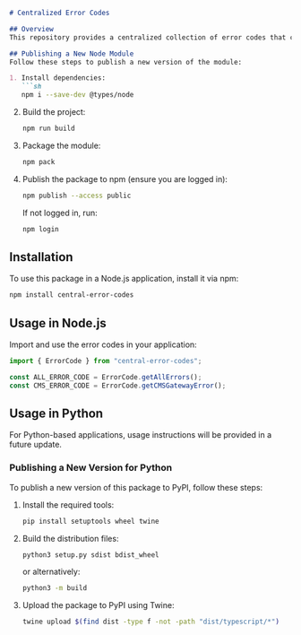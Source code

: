 

```markdown
# Centralized Error Codes

## Overview
This repository provides a centralized collection of error codes that can be used across multiple microservices. It is designed to standardize error handling for both Node.js and Python-based applications.

## Publishing a New Node Module
Follow these steps to publish a new version of the module:

1. Install dependencies:
   ```sh
   npm i --save-dev @types/node
   ```
2. Build the project:
   ```sh
   npm run build
   ```
3. Package the module:
   ```sh
   npm pack
   ```
4. Publish the package to npm (ensure you are logged in):
   ```sh
   npm publish --access public
   ```
   If not logged in, run:
   ```sh
   npm login
   ```

## Installation
To use this package in a Node.js application, install it via npm:

```sh
npm install central-error-codes
```

## Usage in Node.js
Import and use the error codes in your application:

```typescript
import { ErrorCode } from "central-error-codes";

const ALL_ERROR_CODE = ErrorCode.getAllErrors();
const CMS_ERROR_CODE = ErrorCode.getCMSGatewayError();
```

## Usage in Python
For Python-based applications, usage instructions will be provided in a future update.

### Publishing a New Version for Python

To publish a new version of this package to PyPI, follow these steps:

1. Install the required tools:
   ```sh
   pip install setuptools wheel twine
   ```
2. Build the distribution files:
   ```sh
   python3 setup.py sdist bdist_wheel
   ```
   or alternatively:
   ```sh
   python3 -m build
   ```
3. Upload the package to PyPI using Twine:
   ```sh
   twine upload $(find dist -type f -not -path "dist/typescript/*")
   ```

